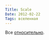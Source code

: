 ```yaml
---
Title: Scale
Date: 2012-02-22
Tags: вселенная
---
```


<div class="text">Все <a href="http://htwins.net/scale2/">относительно</a>.</div>